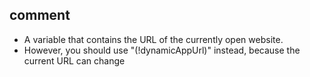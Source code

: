 ## comment

* A variable that contains the URL of the currently open website.
* However, you should use "(!dynamicAppUrl)" instead, because the current URL can change